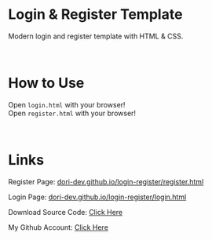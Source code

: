 # Login & Register Template

Modern login and register template with HTML & CSS.

<br>

# How to Use

Open `login.html` with your browser!<br>
Open `register.html` with your browser!

<br>

# Links

Register Page: [dori-dev.github.io/login-register/register.html](https://dori-dev.github.io/login-register/register.html)

Login Page: [dori-dev.github.io/login-register/login.html](https://dori-dev.github.io/login-register/login.html)

Download Source Code: [Click Here](https://github.com/dori-dev/login-register/archive/refs/heads/master.zip)

My Github Account: [Click Here](https://github.com/dori-dev/)
